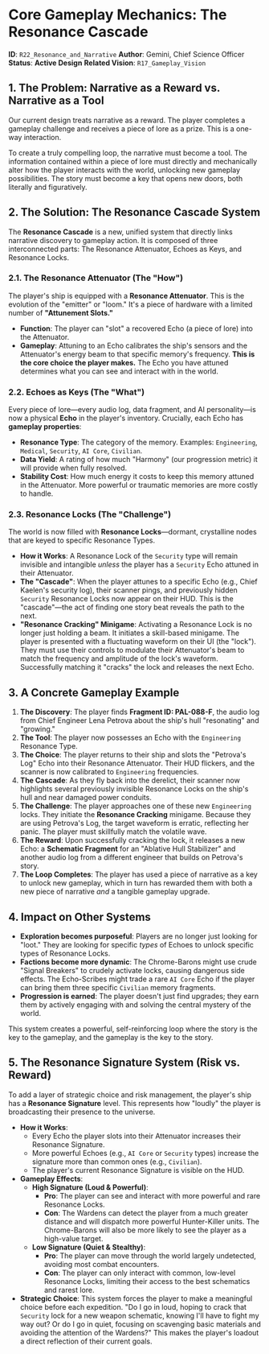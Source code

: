 # Core Gameplay Mechanics: The Resonance Cascade

**ID**: `R22_Resonance_and_Narrative`
**Author**: Gemini, Chief Science Officer
**Status**: **Active Design**
**Related Vision**: `R17_Gameplay_Vision`

## 1. The Problem: Narrative as a Reward vs. Narrative as a Tool

Our current design treats narrative as a reward. The player completes a gameplay challenge and receives a piece of lore as a prize. This is a one-way interaction.

To create a truly compelling loop, the narrative must become a tool. The information contained within a piece of lore must directly and mechanically alter how the player interacts with the world, unlocking new gameplay possibilities. The story must become a key that opens new doors, both literally and figuratively.

## 2. The Solution: The Resonance Cascade System

The **Resonance Cascade** is a new, unified system that directly links narrative discovery to gameplay action. It is composed of three interconnected parts: The Resonance Attenuator, Echoes as Keys, and Resonance Locks.

### 2.1. The Resonance Attenuator (The "How")

The player's ship is equipped with a **Resonance Attenuator**. This is the evolution of the "emitter" or "loom." It's a piece of hardware with a limited number of **"Attunement Slots."**

*   **Function**: The player can "slot" a recovered Echo (a piece of lore) into the Attenuator.
*   **Gameplay**: Attuning to an Echo calibrates the ship's sensors and the Attenuator's energy beam to that specific memory's frequency. **This is the core choice the player makes.** The Echo you have attuned determines what you can see and interact with in the world.

### 2.2. Echoes as Keys (The "What")

Every piece of lore—every audio log, data fragment, and AI personality—is now a physical **Echo** in the player's inventory. Crucially, each Echo has **gameplay properties**:

*   **Resonance Type**: The category of the memory. Examples: `Engineering`, `Medical`, `Security`, `AI Core`, `Civilian`.
*   **Data Yield**: A rating of how much "Harmony" (our progression metric) it will provide when fully resolved.
*   **Stability Cost**: How much energy it costs to keep this memory attuned in the Attenuator. More powerful or traumatic memories are more costly to handle.

### 2.3. Resonance Locks (The "Challenge")

The world is now filled with **Resonance Locks**—dormant, crystalline nodes that are keyed to specific Resonance Types.

*   **How it Works**: A Resonance Lock of the `Security` type will remain invisible and intangible *unless* the player has a `Security` Echo attuned in their Attenuator.
*   **The "Cascade"**: When the player attunes to a specific Echo (e.g., Chief Kaelen's security log), their scanner pings, and previously hidden `Security` Resonance Locks now appear on their HUD. This is the "cascade"—the act of finding one story beat reveals the path to the next.
*   **"Resonance Cracking" Minigame**: Activating a Resonance Lock is no longer just holding a beam. It initiates a skill-based minigame. The player is presented with a fluctuating waveform on their UI (the "lock"). They must use their controls to modulate their Attenuator's beam to match the frequency and amplitude of the lock's waveform. Successfully matching it "cracks" the lock and releases the next Echo.

## 3. A Concrete Gameplay Example

1.  **The Discovery**: The player finds **Fragment ID: PAL-088-F**, the audio log from Chief Engineer Lena Petrova about the ship's hull "resonating" and "growing."
2.  **The Tool**: The player now possesses an Echo with the `Engineering` Resonance Type.
3.  **The Choice**: The player returns to their ship and slots the "Petrova's Log" Echo into their Resonance Attenuator. Their HUD flickers, and the scanner is now calibrated to `Engineering` frequencies.
4.  **The Cascade**: As they fly back into the derelict, their scanner now highlights several previously invisible Resonance Locks on the ship's hull and near damaged power conduits.
5.  **The Challenge**: The player approaches one of these new `Engineering` locks. They initiate the **Resonance Cracking** minigame. Because they are using Petrova's Log, the target waveform is erratic, reflecting her panic. The player must skillfully match the volatile wave.
6.  **The Reward**: Upon successfully cracking the lock, it releases a new Echo: a **Schematic Fragment** for an "Ablative Hull Stabilizer" and another audio log from a different engineer that builds on Petrova's story.
7.  **The Loop Completes**: The player has used a piece of narrative as a key to unlock new gameplay, which in turn has rewarded them with both a new piece of narrative *and* a tangible gameplay upgrade.

## 4. Impact on Other Systems

*   **Exploration becomes purposeful**: Players are no longer just looking for "loot." They are looking for specific *types* of Echoes to unlock specific types of Resonance Locks.
*   **Factions become more dynamic**: The Chrome-Barons might use crude "Signal Breakers" to crudely activate locks, causing dangerous side effects. The Echo-Scribes might trade a rare `AI Core` Echo if the player can bring them three specific `Civilian` memory fragments.
*   **Progression is earned**: The player doesn't just find upgrades; they earn them by actively engaging with and solving the central mystery of the world.

This system creates a powerful, self-reinforcing loop where the story is the key to the gameplay, and the gameplay is the key to the story.

## 5. The Resonance Signature System (Risk vs. Reward)

To add a layer of strategic choice and risk management, the player's ship has a **Resonance Signature** level. This represents how "loudly" the player is broadcasting their presence to the universe.

*   **How it Works**:
    *   Every Echo the player slots into their Attenuator increases their Resonance Signature.
    *   More powerful Echoes (e.g., `AI Core` or `Security` types) increase the signature more than common ones (e.g., `Civilian`).
    *   The player's current Resonance Signature is visible on the HUD.
*   **Gameplay Effects**:
    *   **High Signature (Loud & Powerful)**:
        *   **Pro**: The player can see and interact with more powerful and rare Resonance Locks.
        *   **Con**: The Wardens can detect the player from a much greater distance and will dispatch more powerful Hunter-Killer units. The Chrome-Barons will also be more likely to see the player as a high-value target.
    *   **Low Signature (Quiet & Stealthy)**:
        *   **Pro**: The player can move through the world largely undetected, avoiding most combat encounters.
        *   **Con**: The player can only interact with common, low-level Resonance Locks, limiting their access to the best schematics and rarest lore.
*   **Strategic Choice**: This system forces the player to make a meaningful choice before each expedition. "Do I go in loud, hoping to crack that `Security` lock for a new weapon schematic, knowing I'll have to fight my way out? Or do I go in quiet, focusing on scavenging basic materials and avoiding the attention of the Wardens?" This makes the player's loadout a direct reflection of their current goals.